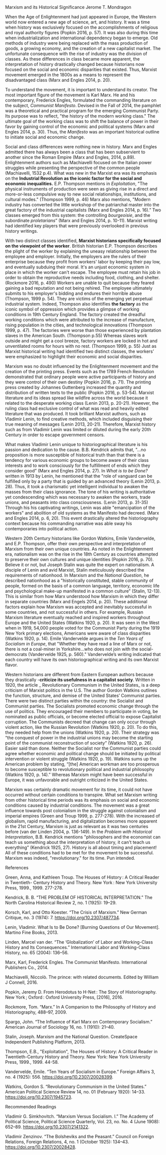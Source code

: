 Marxism and its Historical Significance
Jerome T. Mondragon

When the Age of Enlightenment had just appeared in Europe, the Western world now entered a new age of science, art, and history. It was a time when history was exclusively focused on the accomplishments of religious and royal authority figures (Popkin 2016, p. 57). It was also during this time when industrialization and international dependency began to emerge. Old methods of industry were being replaced with the mass production of goods, a growing economy, and the creation of a new capitalist market. The unfortunate consequence with the rise of industry was the division of classes. As these differences in class became more apparent, the interpretation of history drastically changed because historians now focused on the social and economic disparities that existed. Thus, Marxist movement emerged in the 1800s as a means to represent the disadvantaged class (Marx and Engles 2014, p. 20). 

To understand the movement, it is important to understand its creator. The most important figure of the movement is Karl Marx. He and his contemporary, Frederick Engles, formulated the commanding literature on the subject, _Communist Manifesto_. Devised in the Fall of 2014, the pamphlet was a theoretical and practical program for the emerging Communist Party. Its purpose was to reflect, "the history of the modern working class." The ultimate goal of the working class was to shift the balance of power in their favor by gaining control of the economic and political systems (Marx and Engles 2014, p. 30). Thus, the _Manifesto_ was an important historical outline to initiate social and economic change. 

Social and class differences were nothing new in history. Marx and Engles admitted there has always been a class that has been subservient to another since the Roman Empire (Marx and Engles, 2014, p.89). Enlightenment authors such as Machiavelli focused on the Italian power struggles while presenting the perspective of the common people (Machiavelli, 1532 p.4). What was new in the Marxist era was its emphasis on the __Industrial Revolution as the iconic factor for the social and economic inequalities.__ E.P. Thompson mentions in _Exploitation_, "The physical instruments of production were seen as giving rise in a direct and more-or-less compulsive way to new social relationships, institutions, and cultural modes." (Thompson 1999, p. 46) Marx also mentions, "Modern industry has converted the little workshop of the patriarchal master into the great factory of the industrial capitalists (Marx and Engles 2014, p. 16).” Two classes emerged from this system: the controlling _bourgeoisie_, and the subordinate _proletarians_” (Marx and Engles 2014, p. 10-11). Marxist writing had identified key players that were previously overlooked in previous history writings. 

With two distinct classes identified, __Marxist historians specifically focused on the viewpoint of the worker__. British historian E.P. Thompson describes the plight of the worker by explaining the uneasy relationship between the employee and employer. Initially, the employers are the rulers of their enterprise because they profit from workers' labor by keeping their pay low, and eventually subduing their moral. It's an unjust economic system in place in which the worker can't escape. The employee must retain his job in order to obtain the reproductive needs including food, clothing, and shelter. (Rockmore 2016, p. 490) Workers are unable to quit because they feared gaining a bad reputation and not being rehired. The employee ultimately submits to his employer's bidding and endures their horrible abuse (Thompson, 1999 p. 54). They are victims of the emerging yet perpetual industrial system. Indeed, Thompson also identifies __the factory__ as the iconic symbol of oppression which provides a glimpse of working conditions in 19th Century England. The factory created the dreadful working conditions which were attributed to the increase of manufacture, rising population in the cities, and technological innovations (Thompson 1999, p. 47). The factories were worse than those experienced by plantation slaves in the American South. (Thompson p.55) Whereas slaves work outside and might get a cool breeze, factory workers are locked in hot and unventilated rooms for hours with no rest. (Thompson 1999, p. 55) Just as Marxist historical writing had identified two distinct classes, the workers’ were emphasized to highlight their economic and social disparities. 

Marxism was no doubt influenced by the Enlightenment movement and the creation of the printing press. Events such as the 1789 French Revolution demonstrated that ordinary people were active participants of history and they were control of their own destiny (Popkin 2016, p. 71). The printing press created by Johannes Guttenberg increased the quantity and distribution of written texts to the public (Popkin 2016, p. 53-54). Marxist literature and its ideas spread like wildfire across the world because it related to the desperate working class (Lenin 2013, p. 20-21). However, the ruling class had exclusive control of what was read and heavily edited literature that was produced. It took brilliant Marxist authors, such as Vladimir Lenin, to find creative methods, which included disguising their true meaning of messages (Lenin 2013, 20-21). Therefore, Marxist history such as from Vladimir Lenin was limited or diluted during the early 20th Century in order to escape government censors.

What makes Vladimir Lenin unique to historiographical literature is his passion and dedication to the cause. B.B. Kendrick admits that, "...no proposition is more susceptible of historical truth than that there is a tendency for various economic groups to become aware of their class interests and to work consciously for the fulfillment of ends which they consider good” (Marx and Engles 2014, p. 27). In _What is to be Done?_ written in 1913 by Lenin, he mentioned that the "role of vanguard can be fulfilled only by a party that is guided by an advanced theory (Lenin 2013, p. 28). Thus, it took a charismatic yet intelligent individual to awaken the masses from their class ignorance. The tone of his writing is authoritative yet condescending which was necessary to awaken the workers, trade unions, and peasants into class consciousness. (Lenin 2013, p. 31-35) Through his his captivating writings, Lenin was able "emancipation of the workers" and abolition of old systems as the Manifesto had decreed. (Marx and Engles 2014, p. 6, 20). This event drastically altered the historiography context because his commanding narrative was able sway his contemporaries into political action. 

Western 20th Century historians like Gordon Watkins, Emile Vandervelde, and E.P. Thompson, offer their own perspective and interpretation of Marxism from their own unique countries. As noted in the Enlightenment era, nationalism was on the rise in the 18th Century as countries attempted to preserve their own cultures and unique identities (Popkin 2016, p. 70). Believe it or not, but Joseph Stalin was quite the expert on nationalism. A disciple of Lenin and avid Marxist, Stalin meticulously described the requirements of nationhood. In Marxism and the _National Question_, he described nationhood as a "historically constituted, stable community of people, formed on the basis of a common language, territory, economic life and psychological make-up manifested in a common culture” (Stalin, 12-13). This is similar from how Marx understood how Marxism in which they differ in separate countries (Marx and Engels 2014, p. 20). These additional factors explain how Marxism was accepted and inevitably successful in some countries, and not successful in others. For example, Russian Marxism literature eventually reached and inspired workers throughout Europe and the United States (Watkins 1920, p. 20). It was seen in the West when in 1919, 54,000 people voted for the Communist Party during the 1919 New York primary elections, Americans were aware of class disparities (Watkins 1920, p. 14). Emile Vandervelde argues in the _Ten Years of Socialism in Europe_, that "Whether they have read a line of Marx or not, there is not a coal-miner in Yorkshire...who does not join with the social-democrats (Vandervelde 1925, p. 560)." Vandervelde’s writing indicated that each country will have its own historiographical writing and its own Marxist flavor.

Western historians are different from Eastern European authors because they drastically -__criticize its usefulness in a capitalist society__. Written in 1920, the article _ Revolutionary Communism in the United States_ is a deep criticism of Marxist politics in the U.S. The author Gordon Watkins outlines the function, structure, and demise of the United States’ Communist parties. There were two distinct parties within the country: the Socialist and Communist parties. The Socialists promoted economic change through the use of politics. They encouraged their members to participate in voting, be nominated as public officials, or become elected official to expose Capitalist corruption. The Communists decreed that change can only occur through violent action, like the Russian Revolution (Watkins 1920, p. 20). To do this, they needed help from the unions (Watkins 1920, p. 20). Their strategy was “the conquest of power in the industrial unions may become the starting point of the communist reconstruction of society” (Watkins 1920, p. 26). Easier said than done. Neither the Socialist nor the Communist parties could agree whether economic and political change should be initiated by political intervention or violent struggle (Watkins 1920, p. 19). Watkins sums up the American problem by stating, “[the] American workman are too prosperous to become susceptible to revolutionary political and industrial philosophy (Watkins 1920, p. 14).” Whereas Marxism might have been successful in Europe, it was unfavorable and outright criticized in the United States. 

Marxism was certainly dramatic movement for its time, it could not have occurred without certain conditions to transpire. What set Marxism writing from other historical time periods was its emphasis on social and economic conditions caused by industrial conditions. The movement was a great influence towards post colonialism in the struggle against colonialism and imperial empires (Green and Troup 1999, p. 277-278). With the increased of globalism, rapid manufacturing, and digitalization becomes more apparent in the 21st Century, Marxism is just as relevant as it was two centuries before (van der Linden 2004, p. 136-149). In the _Problem with Historical Interpretation_, B.B. Kendrick mentions "philosophers and the economist can teach us something about the interpretation of history, it can't teach us everything” (Kendrick 1925, 27). History is all about timing and placement! All of these conditions had to be met for the movement to be successful. Marxism was indeed, "revolutionary." for its time. Pun intended.

References

Green, Anna, and Kathleen Troup. The Houses of History : A Critical Reader in Twentieth- Century History and Theory. New York : New York University Press, 1999., 1999. 277-278.

Kendrick, B. B. “THE PROBLEM OF HISTORICAL INTERPRETATION.” The North Carolina Historical Review 2, no. 1 (1925): 19–29.

Korsch, Karl, and Otto Koester. “The Crisis of Marxism.” New German Critique, no. 3 (1974): 7. https://doi.org/10.2307/487734.

Lenin, Vladimir. What Is to Be Done? [Burning Questions of Our Movement]. Martino Fine Books, 2013.

Linden, Marcel van der. “The ‘Globalization’ of Labor and Working-Class History and Its Consequences.” International Labor and Working-Class History, no. 65 (2004): 136–56.

Marx, Karl, Frederick Engles. The Communist Manifesto. International Publishers Co., 2014.

Machiavelli, Niccolò. The prince: with related documents. Edited by William J Connell, 2016.

Popkin, Jeremy D. From Herodotus to H-Net : The Story of Historiography. New York ; Oxford : Oxford University Press, [2016], 2016.

Rockmore, Tom. “Marx.” In A Companion to the Philosophy of History and Historiography, 488–97, 2009.

Spargo, John. “The Influence of Karl Marx on Contemporary Socialism.” American Journal of Sociology 16, no. 1 (1910): 21–40.

Stalin, Joseph. Marxism and the National Question. CreateSpace Independent Publishing Platform, 2013.

Thompson, E.B., "Exploitation", The Houses of History: A Critical Reader in Twentieth-Century History and Theory. New York: New York University Press, 1999., 1999. 44-58.

Vandervelde, Emile. “Ten Years of Socialism in Europe.” Foreign Affairs 3, no. 4 (1925): 556. https://doi.org/10.2307/20028399.
	
Watkins, Gordon S. “Revolutionary Communism in the United States.” American Political Science Review 14, no. 01 (February 1920): 14–33. https://doi.org/10.2307/1945723.

Recommended Readings

Vladimir G. Simkhovitch. “Marxism Versus Socialism. I.” The Academy of Political Science, Political Science Quarterly, Vol. 23, no. No. 4 (June 1908): 652–89. https://doi.org/10.2307/2141322.

Vladimir Zenzinov. “The Bolsheviks and the Peasant.” Council on Foreign Relations, Foreign Relations, 4, no. 1 (October 1925): 134–43. https://doi.org/10.2307/20028428.
